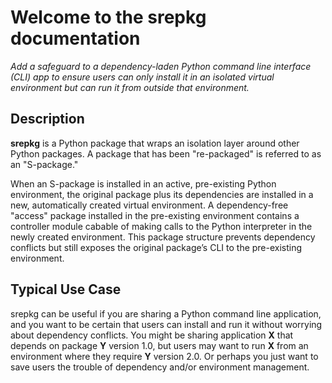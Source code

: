 # Welcome to the srepkg documentation
*Add a safeguard to a dependency-laden Python command line  interface (CLI) app to ensure users can only install it in an isolated virtual environment but can run it from outside that environment.*

## Description

**srepkg** is a Python package that wraps an isolation layer around other Python packages. A package that has been "re-packaged" is referred to as an "S-package."

When an S-package is installed in an active, pre-existing Python environment, the original package plus its dependencies are installed in a new, automatically created virtual environment. A dependency-free "access" package installed in the pre-existing environment contains a controller module cabable of making calls to the Python interpreter in the newly created environment. This package structure prevents dependency conflicts but still exposes the original package’s CLI to the pre-existing environment. 



## Typical Use Case

srepkg can be useful if you are sharing a Python command line application, and you want to be certain that users can install and run it without worrying about dependency conflicts. You might be sharing application **X** that depends on package **Y** version 1.0, but users may want to run **X** from an environment where they require **Y** version 2.0. Or perhaps you just want to save users the trouble of dependency and/or environment management.









[//]: # (## Commands)
[//]: # (* `mkdocs new [dir-name]` - Create a new project.)
[//]: # (* `mkdocs serve` - Start the live-reloading docs server.)
[//]: # (* `mkdocs build` - Build the documentation site.)
[//]: # (* `mkdocs -h` - Print help message and exit.)

